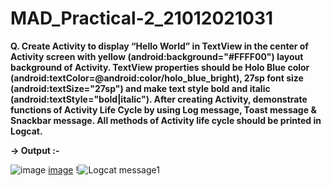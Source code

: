 # MAD_Practical-2_21012021031

**Q. Create Activity to display “Hello World” in TextView in the center of Activity screen with yellow (android:background="#FFFF00") layout background of Activity. TextView properties should 
be Holo Blue color (android:textColor=@android:color/holo_blue_bright), 27sp font size (android:textSize="27sp") and make text style bold and italic (android:textStyle="bold|italic"). After
creating Activity, demonstrate functions of Activity Life Cycle by using Log message, Toast message & Snackbar message. All methods of Activity life cycle should be printed in Logcat.**

**-> Output :-**

![image](https://github.com/Divy484/MAD_Practical-2_21012011072/assets/98522523/ee5a6b58-7557-431c-8056-00281eb23ef5)
[image](https://github.com/Divy484/MAD_Practical-2_21012011072/assets/98522523/49a89ebc-ff31-4148-9341-5bd245cb13be)
!![Logcat message1](https://github.com/Harshil-Ghadiya/MAD_Practical-2_21012021031/assets/122811629/4510226b-4b97-4c8a-89d0-efa827e46184)
